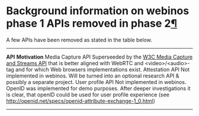 Background information on webinos phase 1 APIs removed in phase 2[¶](#Background-information-on-webinos-phase-1-APIs-removed-in-phase-2)
========================================================================================================================================

A few APIs have been removed as stated in the table below.

  ------------------- -----------------------------------------------------------------------------------------------------------------------------------------------------------------------------------------------------------------------------------------
  **API**             **Motivation**
  Media Capture API   Superseeded by the [W3C Media Capture and Streams API](http://dev.w3.org/2011/webrtc/editor/getusermedia.html) that is better aligned with WebRTC and \<video\>/\<audio\>-tag and for which Web browsers implementations exist.
  Attestation API     Not implemented in webinos. Will be turned into an optional research API & possibly a separate project.
  User profile API    Not implemented in webinos. OpenID was implemented for demo purposes. After deeper investigations it is clear, that openID could be used for user profile experience (see <http://openid.net/specs/openid-attribute-exchange-1_0.html>)
  ------------------- -----------------------------------------------------------------------------------------------------------------------------------------------------------------------------------------------------------------------------------------


